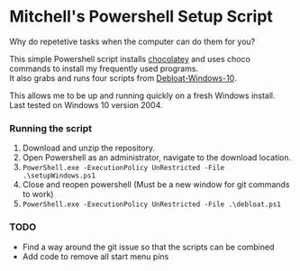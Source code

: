 # Mitchell's Powershell Setup Script

Why do repetetive tasks when the computer can do them for you?

This simple Powershell script installs [chocolatey](https://chocolatey.org/) and uses choco commands to install my frequently used programs.  
It also grabs and runs four scripts from [Debloat-Windows-10](https://github.com/W4RH4WK/Debloat-Windows-10).  
  
This allows me to be up and running quickly on a fresh Windows install.  
Last tested on Windows 10 version 2004.

### Running the script

1) Download and unzip the repository.
2) Open Powershell as an administrator, navigate to the download location.
3) `PowerShell.exe -ExecutionPolicy UnRestricted -File .\setupWindows.ps1`
4) Close and reopen powershell (Must be a new window for git commands to work)
5) `PowerShell.exe -ExecutionPolicy UnRestricted -File .\debloat.ps1`

### TODO

* Find a way around the git issue so that the scripts can be combined
* Add code to remove all start menu pins
